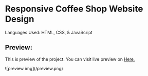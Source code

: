 # Responsive Coffee Shop Website Design
<p> Languages Used: HTML, CSS, & JavaScript </p>
<h2>Preview: </h2>
<p>This is preview of the project. You can visit live preview on <a href="https://awwwwnurag.github.io/PRODIGY_WD_01/" target="_blank"> Here. </a></p>
![preview img](/preview.png)
